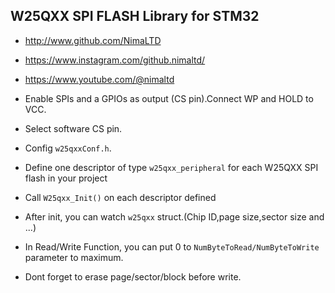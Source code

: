 ## W25QXX SPI FLASH Library for STM32
* http://www.github.com/NimaLTD   
* https://www.instagram.com/github.nimaltd/   
* https://www.youtube.com/@nimaltd

* Enable SPIs and a GPIOs as output (CS pin).Connect WP and HOLD to VCC.
* Select software CS pin.
* Config `w25qxxConf.h`.
* Define one descriptor of type `w25qxx_peripheral` for each W25QXX SPI flash in your project
* Call `W25qxx_Init()` on each descriptor defined
* After init, you can watch `w25qxx` struct.(Chip ID,page size,sector size and ...)
* In Read/Write Function, you can put 0 to `NumByteToRead/NumByteToWrite` parameter to maximum.
* Dont forget to erase page/sector/block before write.

